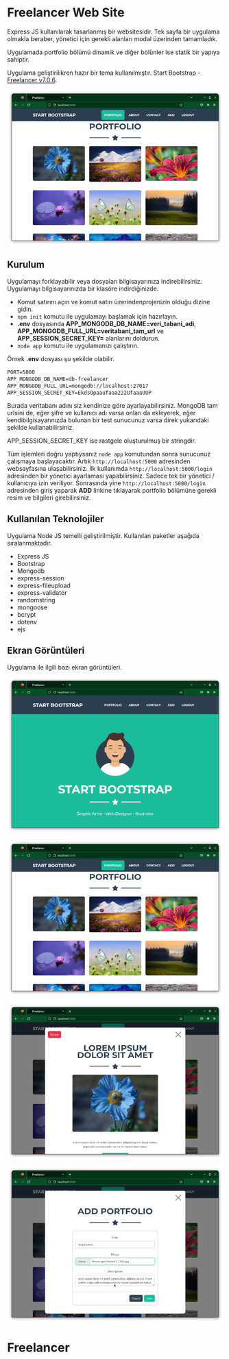 # Freelancer Web Site

Express JS kullanılarak tasarlanmış bir websitesidir. Tek sayfa bir uygulama olmakla beraber, yönetici için gerekli alanları modal üzerinden tamamladık.

Uygulamada portfolio bölümü dinamik ve diğer bölünler ise statik bir yapıya sahiptir.

Uygulama geliştirilikren hazır bir tema kullanılmıştır. Start Bootstrap - [Freelancer v7.0.6](https://startbootstrap.com/theme/freelancer).

![Portfolies](portfolies.png)

## Kurulum

Uygulamayı forklayabilir veya dosyaları bilgisayarınıza indirebilirsiniz. Uygulamayı bilgisayarınızda bir klasöre indirdiğinizde.

- Komut satırını açın ve komut satırı üzerindenprojenizin olduğu dizine gidin.
- ```npm init``` komutu ile uygulamayı başlamak için hazırlayın.
- **.env** dosyasında **APP_MONGODB_DB_NAME=veri_tabani_adi**, **APP_MONGODB_FULL_URL=veritabani_tam_url** ve **APP_SESSION_SECRET_KEY=** alanlarını doldurun.
- ```node app``` komutu ile uygulamanızı çalıştırın.

Örnek **.env** dosyası şu şekilde olabilir.

```
PORT=5000
APP_MONGODB_DB_NAME=db-freelancer
APP_MONGODB_FULL_URL=mongodb://localhost:27017
APP_SESSION_SECRET_KEY=EkdsOpaaufaaa222UfaaaUUP
```

Burada veritabanı adını siz kendinize göre ayarlayabilirsiniz. MongoDB tam urlsini de, eğer şifre ve kullanıcı adı varsa onları da ekleyerek, eğer kendibilgisayarınızda bulunan bir test sunucunuz varsa  direk yukarıdaki şekilde kullanabilirsiniz.

APP_SESSION_SECRET_KEY ise rastgele oluşturulmuş bir stringdir.

Tüm işlemleri doğru yaptıysanız ```node app``` komutundan sonra sunucunuz çalışmaya başlayacaktır. Artık ```http://localhost:5000``` adresinden websayfasına ulaşabilirsiniz. İlk kullanımda ```http://localhost:5000/login``` adresinden bir yönetici ayarlaması yapabilirsiniz. Sadece tek bir yönetici / kullanıcıya izin veriliyor. Sonrasında yine ```http://localhost:5000/login``` adresinden giriş yaparak **ADD** linkine tıklayarak portfolio bölümüne gerekli resim ve bilgileri girebilirsiniz. 

## Kullanılan Teknolojiler

Uygulama Node JS temelli geliştirilmiştir. Kullanılan paketler aşağıda sıralanmaktadır.

- Express JS
- Bootstrap
- Mongodb
- express-session
- express-fileupload
- express-validator
- randomstring
- mongoose
- bcrypt
- dotenv
- ejs

## Ekran Görüntüleri

Uygulama ile ilgili bazı ekran görüntüleri.

![Home](home.png)

![Portfolies](portfolies.png)

![Portfolio](portfolies1.png)

![Add Portfolio](add.png)
# Freelancer
